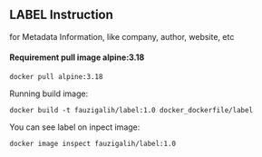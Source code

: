 ## LABEL Instruction
for Metadata Information, like company, author, website, etc

#### Requirement pull image alpine:3.18
```
docker pull alpine:3.18
```

Running build image:
```
docker build -t fauzigalih/label:1.0 docker_dockerfile/label
```

You can see label on inpect image:
```
docker image inspect fauzigalih/label:1.0
```

